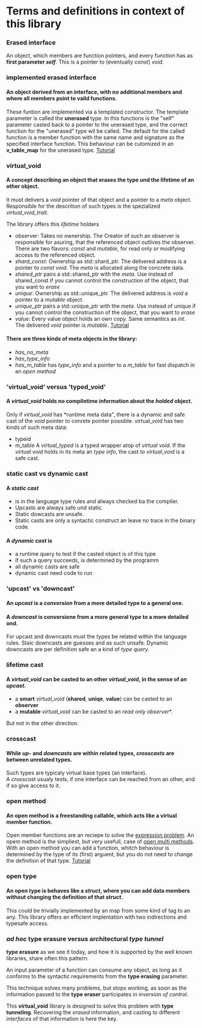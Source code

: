 # Terms and definitions in context of this library

###  Erased interface
An object, which members are function pointers, and every function has as **first parameter *self***. This is a pointer to (eventually *const*) *void*.

###  implemented erased interface
#### An object derived from an interface, with no additional members and where all members point to vaild functions.

These funtion are implemented via a templated constructor. The template parameter is called the **unerased** type.
In this functions is the "self" parameter  casted back to a pointer to the unerased type, and the correct function for the "unerased" type wil be called. The default for the called function is a member function with the same name and signature as the specified interface function. This behaviour can be cutomized in an **v_table_map** for the unerased type. [Tutorial](/tutorials/tutorial___1.md/#t4)

### virtual_void

#### A concept describing an object that **erases** the **type** und the **lifetime** of **an** other **object**. 

It must delivers a *void* pointer of that object and a pointer to a *meta* object. 
Responsible for the descrition of such types is the spezialized *virtual_void_trait*. 

The library offers this  *lifetime* holders 
- observer: Takes no ownership. The Creator of such an observer is responsible for asuring, that the referenced object outlives the observer. There are two flavors: *const* and *mutable*, for read only or modifying access to the referenced object.
- *shard_const*: Ownership as std::shard_ptr. The delivered address is a pointer to *const void*. The *meta* is allocated along the concrete data.
- *shared_ptr* pairs a std::shared_ptr<void> with the *meta*. Use instead of shared_const if you cannot control the construction of the object, that you want to *erase*    
- *unique*: Ownership as std::unique_ptr. The delivered address is *void* a pointer to a *mutable* object.
- *unique_ptr* pairs a std::unique_ptr<void> with the *meta*. Use instead of unique if you cannot control the construction of the object, that you want to *erase*    
- *value*: Every value object holds an own copy. Same semantics as *int*. The delivered *void* pointer is *mutable*. [Tutorial](/tutorials/tutorial___1.md/#t1)

#### There are three kinds of meta objects in the library:
- *has_no_meta*
- *has_type_info*
- *has_m_table* has *type_info* and a pointer to a *m_table* for fast dispatch in an *open method*

### 'virtual_void' versus 'typed_void' 
#### A *virtual_void* holds no compiletime information about the *holded* object. 

Only if *virtual_void* has *runtime meta data", there is a dynamic and safe cast of the *void* pointer to conrete pointer possible.
virtual_void has two kinds of such meta data:
- typeid
- m_table
A  *virtual_typed* is a typed wrapper atop of *virtual void*. If the *virtual void* holds in its meta an *type info*, the cast to *virtual_void* is a safe cast.

### static cast vs dynamic cast
#### A *static cast*
  - is in the language type rules and always checked ba the compiler. 
  - Upcasts are always safe und static. 
  - Static dowcasts are unsafe.
  - Static casts are only a syntactic construct an leave no trace in the binary code.
#### A *dynamic cast* is
  - a runtime query to test if the casted object is of this type
  - if such a query succeeds, is determined by the programm
  - all dynamic casts are safe
  - dynamic cast need code to run

### 'upcast' vs 'downcast'
#### An *upcast* is a *conversion* from a more detailed type to a general one.

#### A *downcast* is conversione from a more general type to a more detailed ond.

For upcast and downcasts must the types be related within the language rules.
Staic downcasts are guesses and as such unsafe. Dynamic downcasts are per definition safe an a kind of *type query*.

### lifetime cast
#### A *virtual_void* can be casted to an other *virtual_void*, in the sense of an *upcast*.

- a **smart** *virtual_void* (**shared**, **uniqe**, **value**) can be casted to an **observer**
- a **mutable**  *virtual_void* can be casted to an *read only observer**.

But not in the other direction.

### crosscast
#### While *up-* and *downcasts* are within related types, *crosscasts* are between unrelated types. 

Such types are typicaly virtual base types (an interface).  
A *crosscas*t usualy tests, if one interface can be reached from an other, and if so give access to it.

### open method
#### An **open method** is a freestanding callable, which acts like a virtual member function. 

Open member functions are an reciepe to solve the [expression problem]. An opem method is the simpliest, but very usefull, case of [open multi methods]. With an open method you can add a function, whitch behaviour is determined by the type of its (first) arguent, but you do not need to change the definition of that type. [Tutorial](/tutorials/tutorial___1.md/#t2)

### open type
#### An **open type** is behaves like a *struct*, where you can add data members without changing the definition of that *struct*. 

This could be trivially implemented by an map from some kind of tag to an any.
This library offers an efficient implentation with two indirections and typesafe access.

### *ad hoc* type erasure versus architectural *type tunnel*
**type erasure** as we see it today, and how it is supported by the well known libraries, share often this pattern:

An input parameter of a function can consume any object, as long as it conforms to the syntactic requirements from the **type erasing** parameter.

This technique solves many problems, but stops working, as soon as the information passed to the **type eraser** participates in *inversion of control*.

This **virtual_void** library is designed to solve this problem with **type tunneling**. Recovering the *erased* information, and casting to different *interfaces* of that information is here the key.  








[expression problem]: https://en.wikipedia.org/wiki/Expression_problem
[open multi methods]: https://en.wikipedia.org/wiki/Multiple_dispatch
